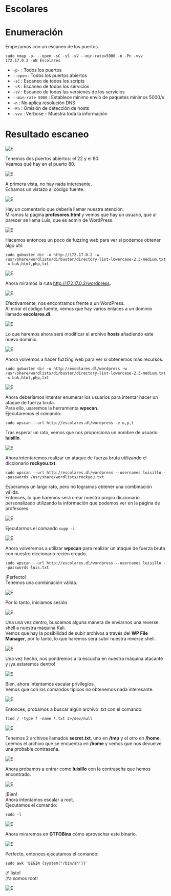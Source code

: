 # Escolares

# Enumeración

Empezamos con un escaneo de los puertos.

`sudo nmap -p- --open -sC -sS -sV --min-rate=5000 -n -Pn -vvv 172.17.0.2 -oN Escolares`  

- `-p-` : Todos los puertos
- `--open` : Todos los puertos abiertos
- `-sC` : Escaneo de todos los scripts
- `-sS` : Escaneo de todos los servicios
- `-sV` : Escaneo de todas las versiones de los servicios
- `--min-rate 5000` : Establece mínimo envío de paquetes mínimos 5000/s
- `-n` : No aplica resolución DNS
- `-Pn` : Omisión de detección de hosts
- `-vvv` : Verbose - Muestra toda la información

# Resultado escaneo  

![E](https://github.com/giustiand/DockerLabs-Writeups/blob/main/F%C3%A1cil/images/escolares/E_1.jpg)     

Tenemos dos puertos abiertos: el 22 y el 80.    
Veamos qué hay en el puerto 80.  

![E](https://github.com/giustiand/DockerLabs-Writeups/blob/main/F%C3%A1cil/images/escolares/E_2.jpg)     

A primera vista, no hay nada interesante.    
Echamos un vistazo al código fuente.  

![E](https://github.com/giustiand/DockerLabs-Writeups/blob/main/F%C3%A1cil/images/escolares/E_3.jpg)  

Hay un comentario que debería llamar nuestra atención.    
Miramos la página **profesores.html** y vemos que hay un usuario, que al parecer se llama Luis, que es admin de WordPress.   

![E](https://github.com/giustiand/DockerLabs-Writeups/blob/main/F%C3%A1cil/images/escolares/E_4.jpg)    

Hacemos entonces un poco de fuzzing web para ver si podemos obtener algo útil.  

`sudo gobuster dir -u http://172.17.0.2 -w /usr/share/wordlists/dirbuster/directory-list-lowercase-2.3-medium.txt -x bak,html,php,txt`  

![E](https://github.com/giustiand/DockerLabs-Writeups/blob/main/F%C3%A1cil/images/escolares/E_5.jpg)   

Ahora miramos la ruta http://172.17.0.2/wordpress.  

![E](https://github.com/giustiand/DockerLabs-Writeups/blob/main/F%C3%A1cil/images/escolares/E_6.jpg)    

Efectivamente, nos encontramos frente a un WordPress.    
Al mirar el código fuente, vemos que hay varios enlaces a un dominio llamado **escolares.dl**.   

![E](https://github.com/giustiand/DockerLabs-Writeups/blob/main/F%C3%A1cil/images/escolares/E_7.jpg)    

Lo que haremos ahora será modificar el archivo **hosts** añadiendo este nuevo dominio.  

![E](https://github.com/giustiand/DockerLabs-Writeups/blob/main/F%C3%A1cil/images/escolares/E_8.jpg)    

Ahora volvemos a hacer fuzzing web para ver si obtenemos más recursos.    

`sudo gobuster dir -u http://escolares.dl/wordpress -w /usr/share/wordlists/dirbuster/directory-list-lowercase-2.3-medium.txt -x bak,html,php,txt`

![E](https://github.com/giustiand/DockerLabs-Writeups/blob/main/F%C3%A1cil/images/escolares/E_9.jpg)   

Ahora deberíamos intentar enumerar los usuarios para intentar hacer un ataque de fuerza bruta.    
Para ello, usaremos la herramienta **wpscan**.   
Ejecutaremos el comando:   

`sudo wpscan --url http://escolares.dl/wordpress -e u,p,t`  

Tras esperar un rato, vemos que nos proporciona un nombre de usuario: **luisillo**.  

![E](https://github.com/giustiand/DockerLabs-Writeups/blob/main/F%C3%A1cil/images/escolares/E_10.jpg)   

Ahora intentaremos realizar un ataque de fuerza bruta utilizando el diccionario **rockyou.txt**.  

`sudo wpscan --url http://escolares.dl/wordpress --usernames luisillo --passwords /usr/share/wordlists/rockyou.txt`  

Esperamos un largo rato, pero no logramos obtener una combinación válida.    
Entonces, lo que haremos será crear nuestro propio diccionario personalizado utilizando la información que podemos ver en la página de profesores.  

![E](https://github.com/giustiand/DockerLabs-Writeups/blob/main/F%C3%A1cil/images/escolares/E_11.jpg)     

Ejecutarmos el comando `cupp -i`  

![E](https://github.com/giustiand/DockerLabs-Writeups/blob/main/F%C3%A1cil/images/escolares/E_12.jpg)      

Ahora volveremos a utilizar **wpscan** para realizar un ataque de fuerza bruta con nuestro diccionario recién creado.   

`sudo wpscan --url http://escolares.dl/wordpress --usernames luisillo --passwords luis.txt`  

¡Perfecto!    
Tenemos una combinación válida.  

![E](https://github.com/giustiand/DockerLabs-Writeups/blob/main/F%C3%A1cil/images/escolares/E_13.jpg)      

Por lo tanto, iniciamos sesión.  

![E](https://github.com/giustiand/DockerLabs-Writeups/blob/main/F%C3%A1cil/images/escolares/E_14.jpg)     

Una una vez dentro, buscamos alguna manera de enviarnos una reverse shell a nuestra máquina Kali.    
Vemos que hay la posibilidad de subir archivos a través del **WP File Manager**, por lo tanto, lo que haremos será subir nuestra reverse shell.  

![E](https://github.com/giustiand/DockerLabs-Writeups/blob/main/F%C3%A1cil/images/escolares/E_15.jpg)     

Una vez hecho, nos pondremos a la escucha en nuestra máquina atacante y ¡ya estaremos dentro!  

![E](https://github.com/giustiand/DockerLabs-Writeups/blob/main/F%C3%A1cil/images/escolares/E_16.jpg)   

Bien, ahora intentamos escalar privilegios.    
Vemos que con los comandos típicos no obtenemos nada interesante.  

![E](https://github.com/giustiand/DockerLabs-Writeups/blob/main/F%C3%A1cil/images/escolares/E_17.jpg)   

Entonces, probamos a buscar algún archivo .txt con el comando:  

`find / -type f -name *.txt 2>/dev/null`  

![E](https://github.com/giustiand/DockerLabs-Writeups/blob/main/F%C3%A1cil/images/escolares/E_18.jpg)  

Tenemos 2 archivos llamados **secret.txt**, uno en **/tmp** y el otro en **/home**.    
Leemos el archivo que se encuentra en **/home** y vemos que nos devuelve una probable contraseña.  

![E](https://github.com/giustiand/DockerLabs-Writeups/blob/main/F%C3%A1cil/images/escolares/E_19.jpg)     

Ahora probamos a entrar como **luisillo** con la contraseña que hemos encontrado.  

![E](https://github.com/giustiand/DockerLabs-Writeups/blob/main/F%C3%A1cil/images/escolares/E_20.jpg)    

¡Bien!   
Ahora intentamos escalar a root.   
Ejecutamos el comando: 

`sudo -l`  

![E](https://github.com/giustiand/DockerLabs-Writeups/blob/main/F%C3%A1cil/images/escolares/E_21.jpg)      

Ahora miraremos en **GTFOBins** cómo aprovechar este binario.  

![E](https://github.com/giustiand/DockerLabs-Writeups/blob/main/F%C3%A1cil/images/escolares/E_22.jpg)      

Perfecto, entonces ejecutamos el comando:  

`sudo awk 'BEGIN {system("/bin/sh")}'`  

¡Y listo!   
¡Ya somos root!  

![E](https://github.com/giustiand/DockerLabs-Writeups/blob/main/F%C3%A1cil/images/escolares/E_23.jpg)      









